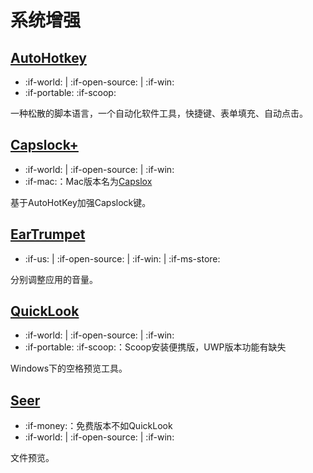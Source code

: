 # 系统增强

## [AutoHotkey](https://www.autohotkey.com/)

- :if-world: | :if-open-source: | :if-win:
- :if-portable: :if-scoop:

一种松散的脚本语言，一个自动化软件工具，快捷键、表单填充、自动点击。

## [Capslock+](https://capslox.com/capslock-plus/)

- :if-world: | :if-open-source: | :if-win:
- :if-mac:：Mac版本名为[Capslox](https://capslox.com/cn/)

基于AutoHotKey加强Capslock键。

## [EarTrumpet](https://www.microsoft.com/zh-cn/store/p/eartrumpet/9nblggh516xp)

- :if-us: | :if-open-source: | :if-win: | :if-ms-store:

分别调整应用的音量。

## [QuickLook](http://pooi.moe/QuickLook/)

- :if-world: | :if-open-source: | :if-win:
- :if-portable: :if-scoop:：Scoop安装便携版，UWP版本功能有缺失

Windows下的空格预览工具。

## [Seer](http://1218.io/)

- :if-money:：免费版本不如QuickLook
- :if-world: | :if-open-source: | :if-win:

文件预览。

